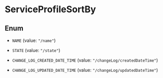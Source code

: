 

# ServiceProfileSortBy

## Enum


* `NAME` (value: `"/name"`)

* `STATE` (value: `"/state"`)

* `CHANGE_LOG_CREATED_DATE_TIME` (value: `"/changeLog/createdDateTime"`)

* `CHANGE_LOG_UPDATED_DATE_TIME` (value: `"/changeLog/updatedDateTime"`)



